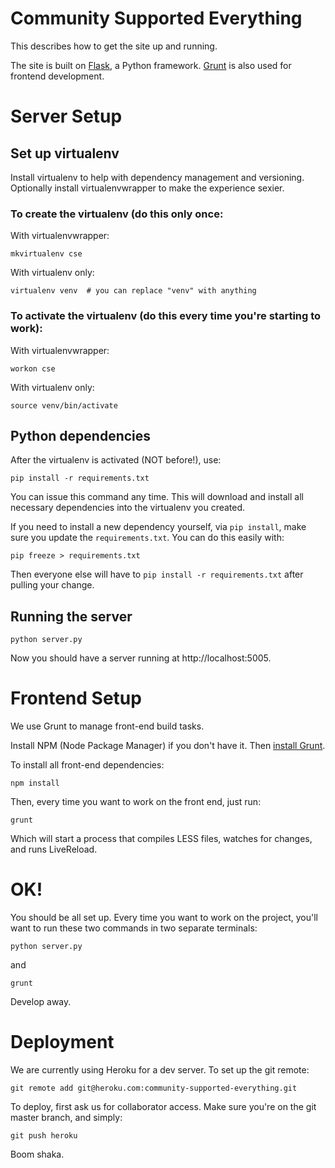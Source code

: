 Community Supported Everything
==============================

This describes how to get the site up and running.

The site is built on [Flask](http://flask.pocoo.org/), a Python framework. [Grunt](http://gruntjs.com/) is also used for frontend development.

Server Setup
============

Set up virtualenv
-----------------

Install virtualenv to help with dependency management and versioning. Optionally install virtualenvwrapper to make the experience sexier.

### To create the virtualenv (do this only once:

With virtualenvwrapper:

	mkvirtualenv cse

With virtualenv only:

	virtualenv venv  # you can replace "venv" with anything

### To activate the virtualenv (do this every time you're starting to work):

With virtualenvwrapper:

	workon cse

With virtualenv only:

	source venv/bin/activate


Python dependencies
-------------------

After the virtualenv is activated (NOT before!), use:

	pip install -r requirements.txt

You can issue this command any time. This will download and install all necessary dependencies into the virtualenv you created.

If you need to install a new dependency yourself, via `pip install`, make sure you update the `requirements.txt`. You can do this easily with:

	pip freeze > requirements.txt

Then everyone else will have to `pip install -r requirements.txt` after pulling your change.

Running the server
------------------

	python server.py

Now you should have a server running at http://localhost:5005.


Frontend Setup
==============

We use Grunt to manage front-end build tasks.

Install NPM (Node Package Manager) if you don't have it. Then [install Grunt](http://gruntjs.com/getting-started).

To install all front-end dependencies:

	npm install

Then, every time you want to work on the front end, just run:

	grunt

Which will start a process that compiles LESS files, watches for changes, and runs LiveReload.


OK!
===

You should be all set up. Every time you want to work on the project, you'll want to run these two commands in two separate terminals:

	python server.py

and
	
	grunt

Develop away.


Deployment
==========

We are currently using Heroku for a dev server. To set up the git remote:

	git remote add git@heroku.com:community-supported-everything.git

To deploy, first ask us for collaborator access. Make sure you're on the git master branch, and simply:

	git push heroku

Boom shaka.
